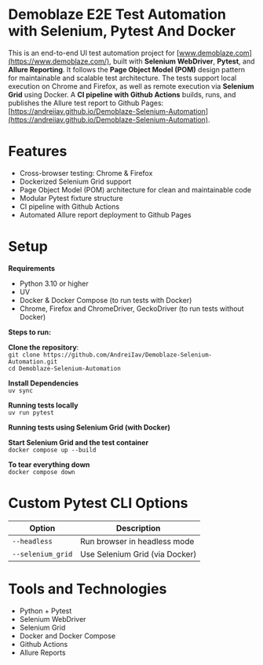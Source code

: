 # Demoblaze E2E Test Automation with Selenium, Pytest And Docker
This is an end-to-end UI test automation project for [www.demoblaze.com](https://www.demoblaze.com/), built with **Selenium WebDriver**, **Pytest**, and **Allure Reporting**. It follows the **Page Object Model (POM)** design pattern for maintainable and scalable test architecture. The tests support local execution on Chrome and Firefox, as well as remote execution via **Selenium Grid** using Docker. A **CI pipeline with Github Actions** builds, runs, and publishes the Allure test report to Github Pages: [https://andreiiav.github.io/Demoblaze-Selenium-Automation](https://andreiiav.github.io/Demoblaze-Selenium-Automation).

# Features
- Cross-browser testing: Chrome & Firefox 
- Dockerized Selenium Grid support
- Page Object Model (POM) architecture for clean and maintainable code
- Modular Pytest fixture structure
- CI pipeline with Github Actions
- Automated Allure report deployment to Github Pages

# Setup
**Requirements**
- Python 3.10 or higher
- UV
- Docker & Docker Compose (to run tests with Docker)
- Chrome, Firefox and ChromeDriver, GeckoDriver (to run tests without Docker)

**Steps to run:**

**Clone the repository**:\
`git clone https://github.com/AndreiIav/Demoblaze-Selenium-Automation.git`\
`cd Demoblaze-Selenium-Automation`

**Install Dependencies**\
`uv sync`

**Running tests locally**\
`uv run pytest`

**Running tests using Selenium Grid (with Docker)**

**Start Selenium Grid and the test container**\
`docker compose up --build`

**To tear everything down**\
`docker compose down`


# Custom Pytest CLI Options
| Option            | Description                    |
| ----------------- | ------------------------------ |
| `--headless`      | Run browser in headless mode   |
| `--selenium_grid` | Use Selenium Grid (via Docker) |

# Tools and Technologies
- Python + Pytest
- Selenium WebDriver
- Selenium Grid
- Docker and Docker Compose
- Github Actions
- Allure Reports


